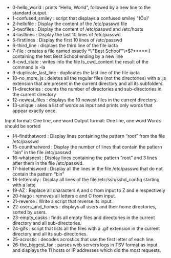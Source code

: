 - 0-hello_world : prints “Hello, World”, followed by a new line to the standard output.
- 1-confused_smiley : script that displays a confused smiley "(Ôo)'
- 2-hellofile : Display the content of the /etc/passwd file
- 3-twofiles : Display the content of /etc/passwd and /etc/hosts
- 4-lastlines : Display the last 10 lines of /etc/passwd
- 5-firstlines : Display the first 10 lines of /etc/passwd
- 6-third_line : displays the third line of the file iacta
- 7-file : creates a file named exactly \*\\'"Best School"\'\\*$\?\*\*\*\*\*:) containing the text Best School ending by a new line
- 8-cwd_state :  writes into the file ls_cwd_content the result of the command ls -la
- 9-duplicate_last_line : duplicates the last line of the file iacta
- 10-no_more_js :  deletes all the regular files (not the directories) with a .js extension that are present in the current directory and all its subfolders.
- 11-directories : counts the number of directories and sub-directories in the current directory
- 12-newest_files : displays the 10 newest files in the current directory.
- 13-unique : akes a list of words as input and prints only words that appear exactly once.

Input format: One line, one word
Output format: One line, one word
Words should be sorted
- 14-findthatword : Display lines containing the pattern “root” from the file /etc/passwd
- 15-countthatword : Display the number of lines that contain the pattern “bin” in the file /etc/passwd
- 16-whatsnext : Display lines containing the pattern “root” and 3 lines after them in the file /etc/passwd.
- 17-hidethisword : Display all the lines in the file /etc/passwd that do not contain the pattern “bin”
- 18-letteronly : Display all lines of the file /etc/ssh/sshd_config starting with a lette
- 19-AZ : Replace all characters A and c from input to Z and e respectively
- 20-hiago : removes all letters c and C from input.
- 21-reverse : Write a script that reverse its input.
- 22-users_and_homes : displays all users and their home directories, sorted by users.
- 23-empty_casks : finds all empty files and directories in the current directory and all sub-directories.
- 24-gifs : script that lists all the files with a .gif extension in the current directory and all its sub-directories.
- 25-acrostic : decodes acrostics that use the first letter of each line.
- 26-the_biggest_fan : parses web servers logs in TSV format as input and displays the 11 hosts or IP addresses which did the most requests.


